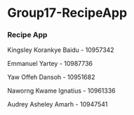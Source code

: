 # Group17-RecipeApp
<h3>Recipe App</h3>

<p>Kingsley Korankye Baidu - 10957342</p>
<p>Emmanuel Yartey - 10987736</p>
<p>Yaw Offeh Dansoh - 10951682<p>
<p>Naworng Kwame Ignatius - 10961336</p>
<p>Audrey Asheley Amarh - 10947541</p>
